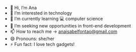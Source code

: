 - 👋 Hi, I’m Ana
- 👀 I’m interested in technology
- 🌱 I’m currently learning 💻 computer science
- 💞️ I’m seeking new opportunities in front-end development
- 📫 How to reach me -> anaisabelfontao@gmail.com
- 😄 Pronouns: she/her
- ⚡ Fun fact: I love tech gadgets!

<!---
aifontao/aifontao is a ✨ special ✨ repository because its `README.md` (this file) appears on your GitHub profile.
You can click the Preview link to take a look at your changes.
--->
